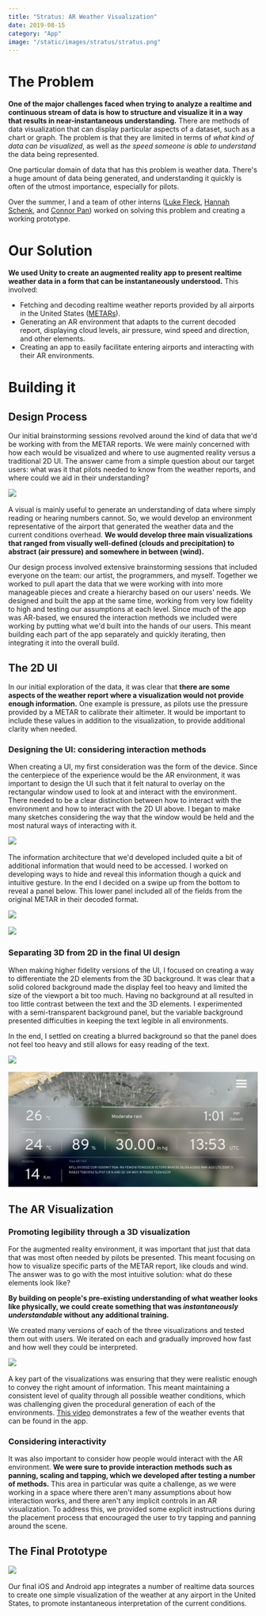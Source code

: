 ```yaml
---
title: "Stratus: AR Weather Visualization"
date: 2019-08-15
category: "App"
image: "/static/images/stratus/stratus.png"
---
```


# The Problem

**One of the major challenges faced when trying to analyze a realtime and continuous stream of data is how to structure and visualize it in a way that results in near-instantaneous understanding.** There are methods of data visualization that can display particular aspects of a dataset, such as a chart or graph. The problem is that they are limited in terms of _what kind of data can be visualized_, as well as _the speed someone is able to understand_ the data being represented.

<!-- more -->

One particular domain of data that has this problem is weather data. There's a huge amount of data being generated, and understanding it quickly is often of the utmost importance, especially for pilots.

Over the summer, I and a team of other interns ([Luke Fleck](http://lrfleck.com/), [Hannah Schenk](https://www.hannahschenk.com/), and [Connor Pan](https://github.com/NameClassified)) worked on solving this problem and creating a working prototype.

# Our Solution

**We used Unity to create an augmented reality app to present realtime weather data in a form that can be instantaneously understood.** This involved:

-   Fetching and decoding realtime weather reports provided by all airports in the United States ([METARs](https://aviationweather.gov/metar)).
-   Generating an AR environment that adapts to the current decoded report, displaying cloud levels, air pressure, wind speed and direction, and other elements.
-   Creating an app to easily facilitate entering airports and interacting with their AR environments.

# Building it

## Design Process

Our initial brainstorming sessions revolved around the kind of data that we'd be working with from the METAR reports. We were mainly concerned with how each would be visualized and where to use augmented reality versus a traditional 2D UI. The answer came from a simple question about our target users: what was it that pilots needed to know from the weather reports, and where could we aid in their understanding?

![ ](/static/images/stratus/whiteboards.jpg "A compilation of whiteboard sketches during early ideation sessions")

A visual is mainly useful to generate an understanding of data where simply reading or hearing numbers cannot. So, we would develop an environment representative of the airport that generated the weather data and the current conditions overhead. **We would develop three main visualizations that ranged from visually well-defined (clouds and precipitation) to abstract (air pressure) and somewhere in between (wind).**

Our design process involved extensive brainstorming sessions that included everyone on the team: our artist, the programmers, and myself. Together we worked to pull apart the data that we were working with into more manageable pieces and create a hierarchy based on our users' needs. We designed and built the app at the same time, working from very low fidelity to high and testing our assumptions at each level. Since much of the app was AR-based, we ensured the interaction methods we included were working by putting what we'd built into the hands of our users. This meant building each part of the app separately and quickly iterating, then integrating it into the overall build.

## The 2D UI

In our initial exploration of the data, it was clear that **there are some aspects of the weather report where a visualization would not provide enough information.** One example is pressure, as pilots use the pressure provided by a METAR to calibrate their altimeter. It would be important to include these values in addition to the visualization, to provide additional clarity when needed.

### Designing the UI: considering interaction methods

When creating a UI, my first consideration was the form of the device. Since the centerpiece of the experience would be the AR environment, it was important to design the UI such that it felt natural to overlay on the rectangular window used to look at and interact with the environment. There needed to be a clear distinction between how to interact with the environment and how to interact with the 2D UI above. I began to make many sketches considering the way that the window would be held and the most natural ways of interacting with it.

![ ](/static/images/stratus/stratSketches.jpg "Some of the exploratory sketches I made around the interaction with the interface and AR environment")

The information architecture that we'd developed included quite a bit of additional information that would need to be accessed. I worked on developing ways to hide and reveal this information though a quick and intuitive gesture. In the end I decided on a swipe up from the bottom to reveal a panel below. This lower panel included all of the fields from the original METAR in their decoded format.

![ ](/static/images/stratus/wire1.png "A simple mockup of the UI with the panel closed")

![ ](/static/images/stratus/wire2.png "With the panel open")

### Separating 3D from 2D in the final UI design

When making higher fidelity versions of the UI, I focused on creating a way to differentiate the 2D elements from the 3D background. It was clear that a solid colored background made the display feel too heavy and limited the size of the viewport a bit too much. Having no background at all resulted in too little contrast between the text and the 3D elements. I experimented with a semi-transparent background panel, but the variable background presented difficulties in keeping the text legible in all environments.

In the end, I settled on creating a blurred background so that the panel does not feel too heavy and still allows for easy reading of the text.

![ ](/static/images/stratus/stratus1.png "A screenshot of the app showing the AR visualization of rainy weather at an airport")

![ ](/static/images/stratus/stratus2.png "The panel showing additional details and specific measurements")

## The AR Visualization

### Promoting legibility through a 3D visualization

For the augmented reality environment, it was important that just that data that was most often needed by pilots be presented. This meant focusing on how to visualize specific parts of the METAR report, like clouds and wind. The answer was to go with the most intuitive solution: what do these elements look like?

**By building on people's pre-existing understanding of what weather looks like physically, we could create something that was _instantaneously understandable_ without any additional training.**

We created many versions of each of the three visualizations and tested them out with users. We iterated on each and gradually improved how fast and how well they could be interpreted.

![ ](/static/images/stratus/pressure.gif)

A key part of the visualizations was ensuring that they were realistic enough to convey the right amount of information. This meant maintaining a consistent level of quality through all possible weather conditions, which was challenging given the procedural generation of each of the environments. [This video](https://player.vimeo.com/video/374321979) demonstrates a few of the weather events that can be found in the app.

### Considering interactivity

It was also important to consider how people would interact with the AR environment. **We were sure to provide interaction methods such as panning, scaling and tapping, which we developed after testing a number of methods.** This area in particular was quite a challenge, as we were working in a space where there aren't many assumptions about how interaction works, and there aren't any implicit controls in an AR visualization. To address this, we provided some explicit instructions during the placement process that encouraged the user to try tapping and panning around the scene.

## The Final Prototype

![ ](/static/images/stratus/stratus.gif)

Our final iOS and Android app integrates a number of realtime data sources to create one simple visualization of the weather at any airport in the United States, to promote instantaneous interpretation of the current conditions.

